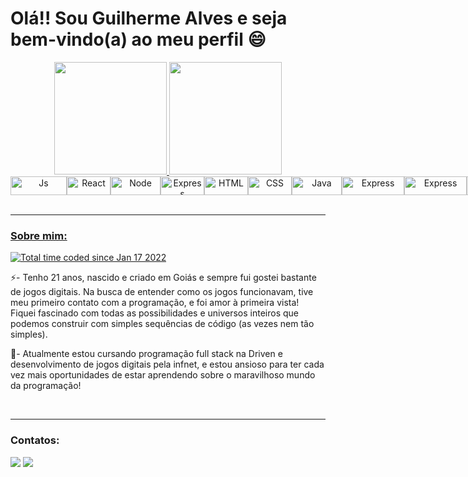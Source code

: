 <h1> Olá!! Sou Guilherme Alves e seja bem-vindo(a) ao meu perfil 😄 </h1>
<div align="center">
  <a href="https://github.com/Adamantyne">
  <img height="180em" src="https://github-readme-stats.vercel.app/api?username=Adamantyne&show_icons=true&theme=dracula&include_all_commits=true&count_private=true"/>
  <img height="180em" src="https://github-readme-stats.vercel.app/api/top-langs/?username=Adamantyne&layout=compact&langs_count=7&theme=dracula"/>
</div>
<div align="center" style="display: flex">
<br>
  <img align="center" alt="Js" height="30" width="90" src="https://img.shields.io/badge/JavaScript-323330?style=for-the-badge&logo=javascript&logoColor=F7DF1E">
  <img align="center" alt="React" height="30" width="70" src="https://img.shields.io/badge/React-20232A?style=for-the-badge&logo=react&logoColor=61DAFB">
  <img align="center" alt="Node" height="30" width="80" src="https://img.shields.io/badge/Node.js-43853D?style=for-the-badge&logo=node.js&logoColor=white">
  <img align="center" alt="Express" height="30" width="70" src="https://img.shields.io/badge/Express.js-404D59?style=for-the-badge">
  <img align="center" alt="HTML" height="30" width="70" src="https://img.shields.io/badge/HTML5-E34F26?style=for-the-badge&logo=html5&logoColor=white">
  <img align="center" alt="CSS" height="30" width="70" src="https://img.shields.io/badge/CSS3-1572B6?style=for-the-badge&logo=css3&logoColor=white">
  <img align="center" alt="Java" height="30" width="80" src="https://img.shields.io/badge/Java-ED8B00?style=for-the-badge&logo=java&logoColor=white">
  <img align="center" alt="Express" height="30" width="100" src="https://img.shields.io/badge/PostgreSQL-316192?style=for-the-badge&logo=postgresql&logoColor=white">
  <img align="center" alt="Express" height="30" width="100" src="https://img.shields.io/badge/MongoDB-4EA94B?style=for-the-badge&logo=mongodb&logoColor=white">
  <img align="center" alt="Git" height="30" width="70" src="https://img.shields.io/badge/GIT-E44C30?style=for-the-badge&logo=git&logoColor=white">
</div>
<br>
<hr>
<h3> Sobre mim: </h3>
  <a href="https://wakatime.com/@8f86e633-e2e4-44e9-85eb-b60553df5a5b"><img src="https://wakatime.com/badge/user/8f86e633-e2e4-44e9-85eb-b60553df5a5b.svg" alt="Total time coded since Jan 17 2022" /></a>
  <p>⚡- Tenho 21 anos, nascido e criado em Goiás e sempre fui gostei bastante de jogos digitais. Na busca de entender como os jogos funcionavam,  tive meu primeiro contato com a programação, e foi amor à primeira vista! Fiquei fascinado com todas as possibilidades e universos inteiros que podemos construir com simples sequências de código (as vezes nem tão simples).  </p>
  <p>🌱- Atualmente estou cursando programação full stack na Driven e desenvolvimento de jogos digitais pela infnet, e estou ansioso para ter cada vez mais oportunidades de estar aprendendo sobre o maravilhoso mundo da programação!</p>
<br>
<hr>

<h3> Contatos: </h3>
<a href="https://www.instagram.com/zadamantyne/" target="_blank"><img src="https://img.shields.io/badge/Instagram-E4405F?style=for-the-badge&logo=instagram&logoColor=white" target="_blank"></a>
<a href="https://www.linkedin.com/in/guilherme-alves-686977236/" target="_blank"><img src="https://img.shields.io/badge/-LinkedIn-%230077B5?style=for-the-badge&logo=linkedin&logoColor=white" target="_blank"></a>
